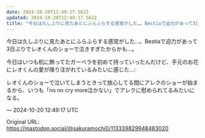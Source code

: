 ```yaml
---
date: 2024-10-20T12:49:17.562Z
updated: 2024-10-20T12:49:17.562Z
title: "今日は久しぶりに見たあとにふらふらする感覚がした…。Bestiaで迫力があって3[...]"
---
```


<p>今日は久しぶりに見たあとにふらふらする感覚がした…。Bestiaで迫力があって3日ぶりでレオくんのショーで泣きすぎたからかも…。</p><p>今日はいつも机に飾ってたガーベラを初めて持っていったんだけど、手元のお花にレオくんの愛が降り注がれているみたいに感じた…💧</p><p>レオくんのショーで泣いてしまうときって放心してる間にアレクのショーが始まるから、いつも「no no cry more泣かない」でアレクに慰められてるみたいになる。</p>

&mdash; 2024-10-20 12:49:17 UTC

Original URL: https://mastodon.social/@sakuramochi0/113339829948483020
